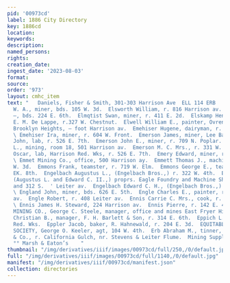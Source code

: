 ```yaml
---
pid: '00973cd'
label: 1886 City Directory
key: 1886cd
location: 
keywords: 
description: 
named_persons: 
rights: 
creation_date: 
ingest_date: '2023-08-03'
format: 
source: 
order: '973'
layout: cmhc_item
text: "   Daniels, Fisher & Smith, 301-303 Harrison Ave  ELL 114 ERB        Ellithorp
  W. A., miner, bds. 105 W. 3d.  Elsworth William, r. 816 Harrison av.  Ellsworth
  —, bds. 224 E. 6th.  Elmqtist Swan, miner, r. 411 E. 2d.  Elskamp Henry, harnessmkr,
  E. M. De Lappe, r.327 W. Chestnut.  Elwell William E., painter, Ovren Bros., r.
  Brooklyn Heights, — foot Harrison av.  Emehiser Hugene, dairyman, r. 601 W. Elm.
  \ Emehiser Ira, miner, r. 604 W. Front.  Emerson James, miner, Lee Basin mine.  Emerson
  John, lab, r. 526 E. 7th.  Emerson John E., miner, r. 709 N. Poplar.  Emerson John
  L., mining, room 18, 501 Harrison av.  Emerson M. C. Mrs., r. 331 W. 3d.  Emerson
  Oscar, lab, Harrison Red. Wks, r. 526 E. 7th.  Emery Edward, miner, r. 220 E. 7th.
  \ Emmet Mining Co., office, 500 Harrison ay.  Emmett Thomas J., machinist, r. 414
  W. 3d.  Emmons Frank, teamster, r. 719 W. Elm.  Emmons George E., teamster, r.517
  EK. 8th.  Engelbach Augustus L., (Engelbach Bros.,) r. 322 W. 4th.  ENGELBACH BROS.,
  (Augustus L. and Edward C. II.,) proprs. Eagle Foundry and Machine Shops, 308, 310
  and 312 S.  ' Leiter av.  Engelbach Edward C. H., (Engelbach Bros.,) r. 308 W. Elm.
  \ England John, miner, bds. 626 E. 5th.  Engle Charles E., painter, r. 408 N. Leiter
  av.  Engle Robert, r. 408 Leiter av.  Ennis Carrie C. Mrs., cook, r. 142 E. 4th.
  \ Ennis James H. Steward, 224 Harrison av.  Ennis Pierre, r. 142 E. 4th.  ENTERPRISE
  MINING CO., George C. Steele, manager, office and mines East Fryer Hill. .  Eppel
  Christian B., manager, F. H. Barlett & Son, r. 314 E. 6th.  Eppich L., lab, Harrison
  Red. Wks.  Eppler Jacob, baker, R. Hahnewald, r. 204 E. 3d.  EQUITABLE LIFE ASSURANCE
  SOCIETY, George O. Keeler, agt, 104 W. 4th.  Erb Abraham M., tinner, H. H. Vomkins
  & Co., r. California Gulch, nr. Stevens & Leiter Flume.  Mining Supplies,*”° stces:
  °° Marsh & Eaton’s    "
thumbnail: "/img/derivatives/iiif/images/00973cd/full/250,/0/default.jpg"
full: "/img/derivatives/iiif/images/00973cd/full/1140,/0/default.jpg"
manifest: "/img/derivatives/iiif/00973cd/manifest.json"
collection: directories
---
```

